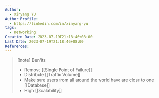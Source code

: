 ```yaml
---
Author:
  - Xinyang YU
Author Profile:
  - https://linkedin.com/in/xinyang-yu
tags:
  - networking
Creation Date: 2023-07-19T21:18:46+08:00
Last Date: 2023-07-19T21:18:46+08:00
References:
---
```

>[!note] Benfits
>- Remove [[Single Point of Failure]]
>- Distribute [[Traffic Volume]]
>- Make sure users from all around the world have are close to one [[Database]]
>- High [[Scalability]]